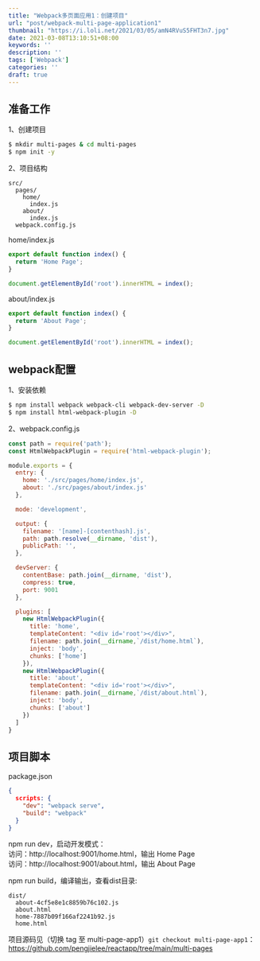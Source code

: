 ```yaml
---
title: "Webpack多页面应用1：创建项目"
url: "post/webpack-multi-page-application1"
thumbnail: "https://i.loli.net/2021/03/05/amN4RVuS5FHT3n7.jpg"
date: 2021-03-08T13:10:51+08:00
keywords: ''
description: ''
tags: ['Webpack']
categories: ''
draft: true
---
```


## 准备工作

1、创建项目
```bash
$ mkdir multi-pages & cd multi-pages 
$ npm init -y
```

2、项目结构
```
src/
  pages/
    home/
      index.js
    about/
      index.js
  webpack.config.js
```

home/index.js
```javascript
export default function index() {
  return 'Home Page';
} 

document.getElementById('root').innerHTML = index();
```

about/index.js
```javascript
export default function index() {
  return 'About Page';
} 

document.getElementById('root').innerHTML = index();
```

## webpack配置

1、安装依赖
```bash
$ npm install webpack webpack-cli webpack-dev-server -D
$ npm install html-webpack-plugin -D
```

2、webpack.config.js 

```javascript
const path = require('path');
const HtmlWebpackPlugin = require('html-webpack-plugin');

module.exports = {
  entry: {
    home: './src/pages/home/index.js',
    about: './src/pages/about/index.js'
  },

  mode: 'development',

  output: {
    filename: '[name]-[contenthash].js',
    path: path.resolve(__dirname, 'dist'),
    publicPath: '',
  },

  devServer: {
    contentBase: path.join(__dirname, 'dist'),
    compress: true,
    port: 9001
  },

  plugins: [
    new HtmlWebpackPlugin({
      title: 'home',
      templateContent: "<div id='root'></div>",
      filename: path.join(__dirname,`/dist/home.html`),
      inject: 'body',
      chunks: ['home']
    }),
    new HtmlWebpackPlugin({
      title: 'about',
      templateContent: "<div id='root'></div>",
      filename: path.join(__dirname,`/dist/about.html`),
      inject: 'body',
      chunks: ['about']
    })
  ]
}
```

## 项目脚本

package.json
```json
{
  scripts: {
    "dev": "webpack serve",
    "build": "webpack"
  }
}
```

npm run dev，启动开发模式：   
访问：http://localhost:9001/home.html，输出 Home Page  
访问：http://localhost:9001/about.html，输出 About Page  


npm run build，编译输出，查看dist目录: 

```
dist/
  about-4cf5e8e1c8859b76c102.js
  about.html
  home-7887b09f166af2241b92.js
  home.html
```

项目源码见（切换 tag 至 multi-page-app1）`git checkout multi-page-app1`：
https://github.com/pengjielee/reactapp/tree/main/multi-pages












